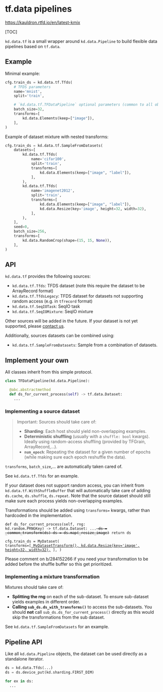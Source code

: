 # tf.data pipelines

https://kauldron.rtfd.io/en/latest-kmix

[TOC]

`kd.data.tf` is a small wrapper around `kd.data.Pipeline` to build flexible data
pipelines based on `tf.data`.

## Example

Minimal example:

```python
cfg.train_ds = kd.data.tf.Tfds(
    # TFDS parameters
    name='mnist',
    split='train',

    # `kd.data.tf.TFDataPipeline` optional parameters (common to all objects)
    batch_size=32,
    transforms=[
        kd.data.Elements(keep=["image"]),
    ],
)
```

Example of dataset mixture with nested transforms:

```python
cfg.train_ds = kd.data.tf.SampleFromDatasets(
    datasets=[
        kd.data.tf.Tfds(
            name='cifar100',
            split='train',
            transforms=[
                kd.data.Elements(keep=["image", "label"]),
            ],
        ),
        kd.data.tf.Tfds(
            name='imagenet2012',
            split='train',
            transforms=[
                kd.data.Elements(keep=["image", "label"]),
                kd.data.Resize(key='image', height=32, width=32),
            ],
        ),
    ],
    seed=0,
    batch_size=256,
    transforms=[
        kd.data.RandomCrop(shape=(15, 15, None)),
    ],
)
```

## API

`kd.data.tf` provides the following sources:

* `kd.data.tf.Tfds`: TFDS dataset (note this require the dataset to be
  ArrayRecord format)
* `kd.data.tf.TfdsLegacy`: TFDS dataset for datasets not supporting random
  access (e.g. in `tfrecord` format)
* `kd.data.tf.SeqIOTask`: SeqIO task
* `kd.data.tf.SeqIOMixture`: SeqIO mixture

Other sources will be added in the future. If your dataset is not yet supported,
please [contact us](https://kauldron.rtfd.io/en/latest-help#bugs-feedback).

<!--

TODO(epot): Add more source options.

-->

Additionally, sources datasets can be combined using:

* `kd.data.tf.SampleFromDatasets`: Sample from a combination of datasets.

## Implement your own

All classes inherit from this simple protocol.

```python
class TFDataPipeline(kd.data.Pipeline):

  @abc.abstractmethod
  def ds_for_current_process(self) -> tf.data.Dataset:
    ...
```

### Implementing a source dataset

> Important: Sources should take care of:
>
> * **Sharding**: Each host should yield non-overlapping examples.
> * **Deterministic shuffling** (usually with a `shuffle: bool` kwargs). Ideally using
>   random-access shuffling (provided by TFGrain, ArrayRecord,...).
> * **`num_epoch`**: Repeating the dataset for a given number of epochs (while
  making sure each epoch reshuffle the data).

`transforms`, `batch_size`,... are automatically taken cared of.

See `kd.data.tf.Tfds` for an example.

If your dataset does not support random access, you can inherit from
`kd.data.tf.WithShuffleBuffer` that will automatically take care of adding
`ds.cache`, `ds.shuffle`, `ds.repeat`. Note that the source dataset should
still make sure each process yields non-overlapping examples.

Transformations should be added using `transforms=` kwargs, rather than
hardcoded in the implementation.

<code class="lang-python"><pre>def ds_for_current_process(self, rng: kd.random.PRNGKey) -> tf.data.Dataset:
  ...<del>
  ds = _common_transform(ds)
  ds = ds.map(_resize_image)</del>
  return ds
</pre></code>

<code class="lang-python"><pre>cfg.train_ds = MyDataset(
    transforms=[<ins>
        MyDatasetTransform(),
        kd.data.Resize(key='image', height=32, width=32),</ins>
    ],
)
</pre></code>

Please comment on b/284152266 if you need your transformation to be added
before the shuffle buffer so this get prioritized.

### Implementing a mixture transformation

Mixtures should take care of:

* **Splitting the rng** on each of the sub-dataset. To ensure sub-dataset yields
  examples in different order.
* **Calling `sub_ds.ds_with_transforms()`** to access the sub-datasets. You
should **not** call `sub_ds.ds_for_current_process()` directly as this would
skip the transformations from the sub dataset.

See `kd.data.tf.SampleFromDatasets` for an example.

## Pipeline API

Like all `kd.data.Pipeline` objects, the dataset can be used directly as a
standalone iterator.

```python
ds = kd.data.Tfds(...)
ds = ds.device_put(kd.sharding.FIRST_DIM)

for ex in ds:
  ...
```
